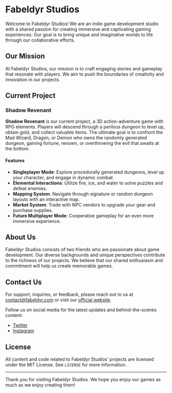 # Fabeldyr Studios

Welcome to Fabeldyr Studios! We are an indie game development studio with a shared passion for creating immersive and captivating gaming experiences. Our goal is to bring unique and imaginative worlds to life through our collaborative efforts.

## Our Mission

At Fabeldyr Studios, our mission is to craft engaging stories and gameplay that resonate with players. We aim to push the boundaries of creativity and innovation in our projects.

## Current Project

### Shadow Revenant
**Shadow Revenant** is our current project, a 3D action-adventure game with RPG elements. Players will descend through a perilous dungeon to level up, obtain gold, and collect valuable items. The ultimate goal is to confront the Mad Wizard, Dragon, or Demon who owns the randomly generated dungeon, gaining fortune, renown, or overthrowing the evil that awaits at the bottom.

#### Features
- **Singleplayer Mode**: Explore procedurally generated dungeons, level up your character, and engage in dynamic combat.
- **Elemental Interactions**: Utilize fire, ice, and water to solve puzzles and defeat enemies.
- **Mapping System**: Navigate through signature or random dungeon layouts with an interactive map.
- **Market System**: Trade with NPC vendors to upgrade your gear and purchase supplies.
- **Future Multiplayer Mode**: Cooperative gameplay for an even more immersive experience.

## About Us

Fabeldyr Studios consists of two friends who are passionate about game development. Our diverse backgrounds and unique perspectives contribute to the richness of our projects. We believe that our shared enthusiasm and commitment will help us create memorable games.

## Contact Us

For support, inquiries, or feedback, please reach out to us at contact@fabeldyr.com or visit our [official website]().

Follow us on social media for the latest updates and behind-the-scenes content:
- [Twitter]()
- [Instagram]()

## License

All content and code related to Fabeldyr Studios' projects are licensed under the MIT License. See `LICENSE` for more information.

---

Thank you for visiting Fabeldyr Studios. We hope you enjoy our games as much as we enjoy creating them!
